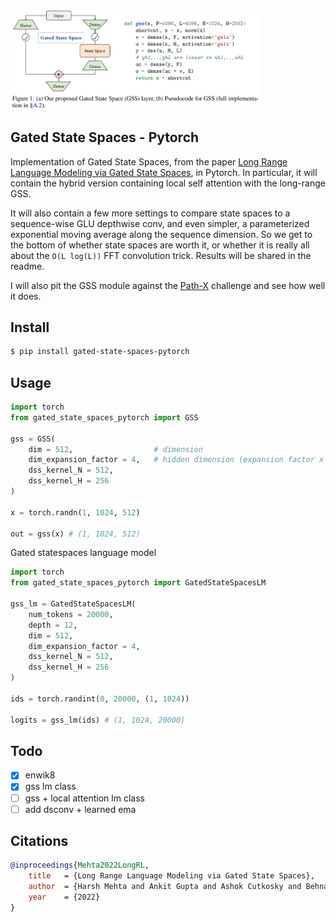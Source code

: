 <img src="./gss.png" width="400png"></img>

## Gated State Spaces - Pytorch

Implementation of Gated State Spaces, from the paper <a href="https://arxiv.org/abs/2206.13947">Long Range Language Modeling via Gated State Spaces</a>, in Pytorch. In particular, it will contain the hybrid version containing local self attention with the long-range GSS.

It will also contain a few more settings to compare state spaces to a sequence-wise GLU depthwise conv, and even simpler, a parameterized exponential moving average along the sequence dimension. So we get to the bottom of whether state spaces are worth it, or whether it is really all about the `O(L log(L))` FFT convolution trick. Results will be shared in the readme.

I will also pit the GSS module against the <a href="https://github.com/lucidrains/panoptic-transformer">Path-X</a> challenge and see how well it does.

## Install

```bash
$ pip install gated-state-spaces-pytorch
```

## Usage

```python
import torch
from gated_state_spaces_pytorch import GSS

gss = GSS(
    dim = 512,                  # dimension
    dim_expansion_factor = 4,   # hidden dimension (expansion factor x dim) = 2048
    dss_kernel_N = 512,
    dss_kernel_H = 256
)

x = torch.randn(1, 1024, 512)

out = gss(x) # (1, 1024, 512)
```

Gated statespaces language model

```python
import torch
from gated_state_spaces_pytorch import GatedStateSpacesLM

gss_lm = GatedStateSpacesLM(
    num_tokens = 20000,
    depth = 12,
    dim = 512,
    dim_expansion_factor = 4,
    dss_kernel_N = 512,
    dss_kernel_H = 256
)

ids = torch.randint(0, 20000, (1, 1024))

logits = gss_lm(ids) # (1, 1024, 20000)
```

## Todo

- [x] enwik8
- [x] gss lm class
- [ ] gss + local attention lm class
- [ ] add dsconv + learned ema

## Citations

```bibtex
@inproceedings{Mehta2022LongRL,
    title   = {Long Range Language Modeling via Gated State Spaces},
    author  = {Harsh Mehta and Ankit Gupta and Ashok Cutkosky and Behnam Neyshabur},
    year    = {2022}
}
```
